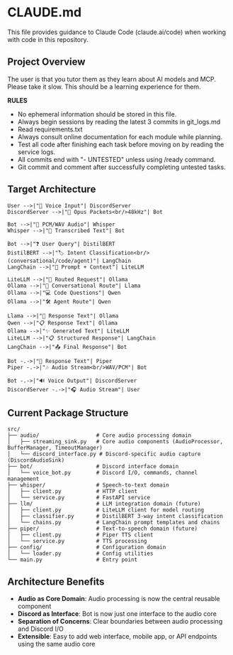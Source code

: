 # CLAUDE.md

This file provides guidance to Claude Code (claude.ai/code) when working with code in this repository.

## Project Overview
The user is that you tutor them as they learn about AI models and MCP. Please take it slow. This should be a learning experience for them.


**RULES**
- No ephemeral information should be stored in this file.
- Always begin sessions by reading the latest 3 commits in git_logs.md
- Read requirements.txt
- Always consult online documentation for each module while planning. 
- Test all code after finishing each task before moving on by reading the service logs.
- All commits end with "- UNTESTED" unless using /ready command.  
- Git commit and comment after successfully completing untested tasks.

## Target Architecture
```
User -->|"🎤 Voice Input"| DiscordServer
DiscordServer -->|"📡 Opus Packets<br/>48kHz"| Bot

Bot -->|"🎵 PCM/WAV Audio"| Whisper
Whisper -->|"📝 Transcribed Text"| Bot

Bot -->|"❓ User Query"| DistilBERT
DistilBERT -->|"🏷️ Intent Classification<br/>(conversational/code/agent)"| LangChain
LangChain -->|"📝 Prompt + Context"| LiteLLM

LiteLLM -->|"🚦 Routed Request"| Ollama
Ollama -->|"💭 Conversational Route"| Llama
Ollama -->|"💻 Code Questions"| Qwen
Ollama -->|"🛠️ Agent Route"| Qwen

Llama -->|"💬 Response Text"| Ollama
Qwen -->|"📋 Response Text"| Ollama
Ollama -->|"✨ Generated Text"| LiteLLM
LiteLLM -->|"📋 Structured Response"| LangChain
LangChain -->|"📤 Final Response"| Bot

Bot -.->|"📄 Response Text"| Piper
Piper -.->|"🎶 Audio Stream<br/>WAV/PCM"| Bot

Bot -.->|"🔊 Voice Output"| DiscordServer
DiscordServer -.->|"🎧 Audio Stream"| User
```

## Current Package Structure
```
src/
├── audio/                  # Core audio processing domain  
│   ├── streaming_sink.py   # Core audio components (AudioProcessor, BufferManager, TimeoutManager)
│   └── discord_interface.py # Discord-specific audio capture (DiscordAudioSink)
├── bot/                    # Discord interface domain
│   └── voice_bot.py        # Discord I/O, commands, channel management
├── whisper/                # Speech-to-text domain
│   ├── client.py           # HTTP client
│   └── service.py          # FastAPI service
├── llm/                    # LLM integration domain (future)
│   ├── client.py           # LiteLLM client for model routing
│   ├── classifier.py       # DistilBERT 3-way intent classification
│   └── chains.py           # LangChain prompt templates and chains
├── piper/                  # Text-to-speech domain (future)
│   ├── client.py           # Piper TTS client
│   └── service.py          # TTS processing
├── config/                 # Configuration domain
│   └── loader.py           # Config utilities
└── main.py                 # Entry point
```

## Architecture Benefits
- **Audio as Core Domain**: Audio processing is now the central reusable component
- **Discord as Interface**: Bot is now just one interface to the audio core
- **Separation of Concerns**: Clear boundaries between audio processing and Discord I/O
- **Extensible**: Easy to add web interface, mobile app, or API endpoints using the same audio core

